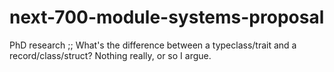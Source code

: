 # next-700-module-systems-proposal
PhD research ;; What's the difference between a typeclass/trait and a record/class/struct? Nothing really, or so I argue.
